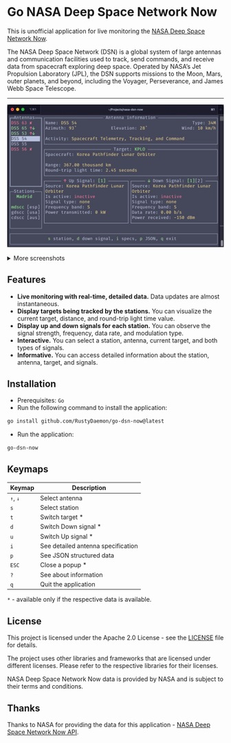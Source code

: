 # Go NASA Deep Space Network Now

This is unofficial application for live monitoring the [NASA Deep Space Network Now](https://www.nasa.gov/directorates/somd/space-communications-navigation-program/what-is-the-deep-space-network/).

The NASA Deep Space Network (DSN) is a global system of large antennas and communication facilities used to track, send commands, and receive data from spacecraft exploring deep space. Operated by NASA’s Jet Propulsion Laboratory (JPL), the DSN supports missions to the Moon, Mars, outer planets, and beyond, including the Voyager, Perseverance, and James Webb Space Telescope.

---

![Screenshot 1](_assets/_shot1.png)

<details>
<summary>More screenshots</summary>
<p align="center">
  <img src="_assets/_shot2.png" width="33%" alt="">
  <img src="_assets/_shot3.png" width="33%" alt="">
  <img src="_assets/_shot4.png" width="33%" alt="">
</p>
</details>

## Features

- **Live monitoring with real-time, detailed data.** Data updates are almost instantaneous.
- **Display targets being tracked by the stations.** You can visualize the current target, distance, and round-trip light time value.
- **Display up and down signals for each station.** You can observe the signal strength, frequency, data rate, and modulation type.
- **Interactive.** You can select a station, antenna, current target, and both types of signals.
- **Informative.** You can access detailed information about the station, antenna, target, and signals.


## Installation

- Prerequisites: `Go`
- Run the following command to install the application:
```bash
go install github.com/RustyDaemon/go-dsn-now@latest
```
- Run the application:
```bash
go-dsn-now
```


## Keymaps

| Keymap   | Description                        |
|----------|------------------------------------|
| `↑`, `↓` | Select antenna                     |
| `s`      | Select station                     |
| `t`      | Switch target *                    |
| `d`      | Switch Down signal *               |
| `u`      | Switch Up signal *                 |
| `i`      | See detailed antenna specification |
| `p`      | See JSON structured data           |
| `ESC`    | Close a popup *                    |
| `?`      | See about information              |
| `q`      | Quit the application               |

`*` - available only if the respective data is available.

## License

This project is licensed under the Apache 2.0 License - see the [LICENSE](LICENSE) file for details.

The project uses other libraries and frameworks that are licensed under different licenses. Please refer to the respective libraries for their licenses.

NASA Deep Space Network Now data is provided by NASA and is subject to their terms and conditions.

## Thanks

Thanks to NASA for providing the data for this application - [NASA Deep Space Network Now API](https://eyes.nasa.gov/dsn/dsn.html).
